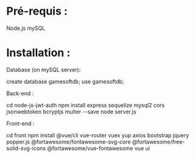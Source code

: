 # Pré-requis :
Node.js
mySQL

# Installation :
Database (on mySQL server):

create database gamesoftdb;
use gamesoftdb;

Back-end : 

cd node-js-jwt-auth
npm install express sequelize mysql2 cors jsonwebtoken bcryptjs multer --save
node server.js

Front-end :

cd front
npm install @vue/cli vue-router vuex yup axios bootstrap jquery popper.js @fortawesome/fontawesome-svg-core @fortawesome/free-solid-svg-icons @fortawesome/vue-fontawesome
vue ui
